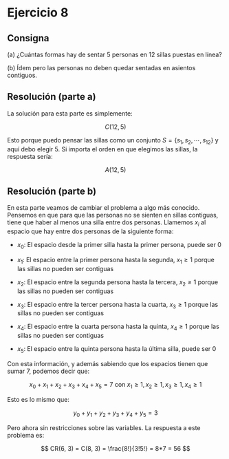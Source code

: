 # Ejercicio 8

## Consigna

(a) ¿Cuántas formas hay de sentar 5 personas en 12 sillas puestas en línea?

(b) Ídem pero las personas no deben quedar sentadas en asientos contiguos.

## Resolución (parte a)

La solución para esta parte es simplemente:

$$
C(12,5)
$$

Esto porque puedo pensar las sillas como un conjunto $S=\{s_1, s_2, \cdots, s_{12} \}$ y aquí debo elegir 5. Si importa el orden en que elegimos las sillas, la respuesta sería:

$$
A(12,5)
$$

## Resolución (parte b)

En esta parte veamos de cambiar el problema a algo más conocido. Pensemos en que para que las personas no se sienten en sillas contiguas, tiene que haber al menos una silla entre dos personas. Llamemos $x_i$ al espacio que hay entre dos personas de la siguiente forma:

- $x_0$: El espacio desde la primer silla hasta la primer persona, puede ser 0

- $x_1$: El espacio entre la primer persona hasta la segunda, $x_1 \geq 1$ porque las sillas no pueden ser contiguas

- $x_2$: El espacio entre la segunda persona hasta la tercera, $x_2 \geq 1$ porque las sillas no pueden ser contiguas

- $x_3$: El espacio entre la tercer persona hasta la cuarta, $x_3 \geq 1$ porque las sillas no pueden ser contiguas

- $x_4$: El espacio entre la cuarta persona hasta la quinta, $x_4 \geq 1$ porque las sillas no pueden ser contiguas

- $x_5$: El espacio entre la quinta persona hasta la última silla, puede ser 0

Con esta información, y además sabiendo que los espacios tienen que sumar 7, podemos decir que:

$$
x_0 + x_1 + x_2 + x_3 + x_4 + x_5 = 7 \text{ con } x_1 \geq 1, x_2 \geq 1, x_3 \geq 1, x_4 \geq 1
$$

Esto es lo mismo que:

$$
y_0 + y_1 + y_2 + y_3 + y_4 + y_5 = 3
$$

Pero ahora sin restricciones sobre las variables. La respuesta a este problema es:

$$
CR(6, 3) = C(8, 3) = \frac{8!}{3!5!} = 8*7 = 56
$$
